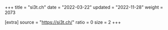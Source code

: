 +++
title = "si3t.ch"
date = "2022-03-22"
updated = "2022-11-28"
weight = 2073

[extra]
source = "https://si3t.ch/"
ratio = 0
size = 2
+++
